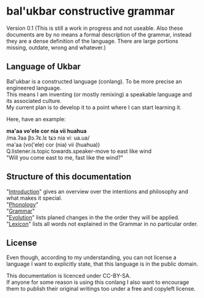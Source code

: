 bal'ukbar constructive grammar
==============================

Version 0.1 (This is still a work in progress and not useable. Also these documents are by no means a formal description of the grammar, instead they are a dense definition of the language. There are large portions missing, outdate, wrong and whatever.)


Language of Ukbar
-----------------

Bal'ukbar is a constructed language (conlang). To be more precise an engineered language.  
This means I am inventing (or mostly remixing) a speakable language and its associated culture.  
My current plan is to develop it to a point where I can start learning it.

Here, have an example:

**ma'aa vo'ele cor nia vii huahua**  
/ma.ʔaa βɔ.ʔɛ.lɛ tɕɔ nia viː ua.ua/  
ma'aa (vo('ele) cor (nia) vii (huahua))  
Q.listener.is.topic towards.speaker-move to east like wind  
"Will you come east to me, fast like the wind?"  


Structure of this documentation
-------------------------------

"[Introduction](Introduction.md)" gives an overview over the intentions and philosophy and what makes it special.  
"[Phonology](Phonology.md)"  
"[Grammar](Grammar.md)"  
"[Evolution](Evolution.md)" lists planed changes in the the order they will be applied.  
"[Lexicon](Lexicon.md)" lists all words not explained in the Grammar in no particular order.


License
-------

Even though, according to my understanding, you can not license a language I want to explicitly state, that this language is in the public domain.

This documentation is licenced under CC-BY-SA.  
If anyone for some reason is using this conlang I also want to encourage them to publish their original writings too under a free and copyleft license.
